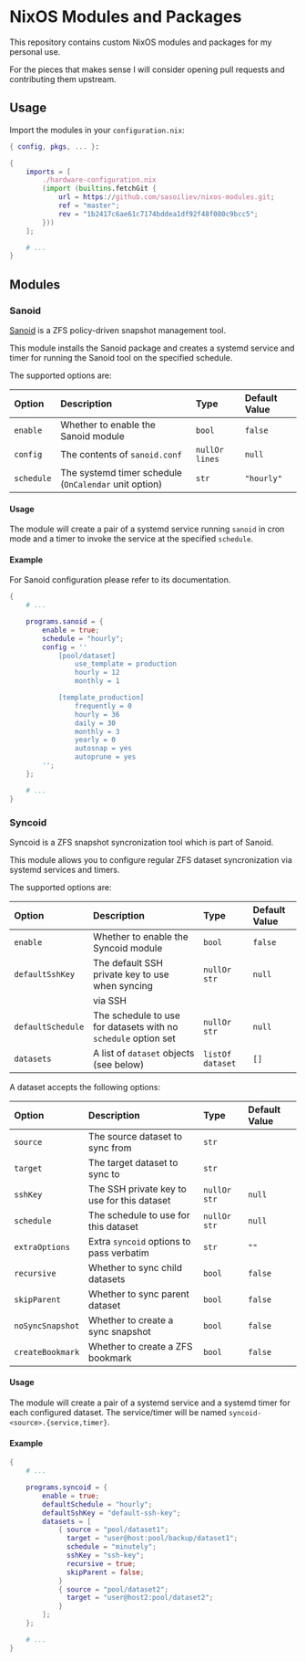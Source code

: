 NixOS Modules and Packages
==========================

This repository contains custom NixOS modules and packages
for my personal use.

For the pieces that makes sense I will consider opening
pull requests and contributing them upstream.

Usage
-----

Import the modules in your `configuration.nix`:

```nix
{ config, pkgs, ... }:

{
    imports = [
        ./hardware-configuration.nix
        (import (builtins.fetchGit {
            url = https://github.com/sasoiliev/nixos-modules.git;
            ref = "master";
            rev = "1b2417c6ae61c7174bddea1df92f48f080c9bcc5";
        }))
    ];

    # ...
}
```

Modules
-------

### Sanoid

[Sanoid][1] is a ZFS policy-driven snapshot management tool.

This module installs the Sanoid package and creates a systemd service and
timer for running the Sanoid tool on the specified schedule.

The supported options are:

| Option     | Description                                           | Type           | Default Value |
| :--------- | :---------------------------------------------------- | :------------- | :------------ |
| `enable`   | Whether to enable the Sanoid module                   | `bool`         | `false`       |
| `config`   | The contents of `sanoid.conf`                         | `nullOr lines` | `null`        |
| `schedule` | The systemd timer schedule (`OnCalendar` unit option) | `str`          | `"hourly"`    |

#### Usage

The module will create a pair of a systemd service running `sanoid` in cron mode and 
a timer to invoke the service at the specified `schedule`.

#### Example

For Sanoid configuration please refer to its documentation.

```nix
{
    # ...

    programs.sanoid = {
        enable = true;
        schedule = "hourly";
        config = ''
            [pool/dataset]
                use_template = production
                hourly = 12
                monthly = 1

            [template_production]
                frequently = 0
                hourly = 36
                daily = 30
                monthly = 3
                yearly = 0
                autosnap = yes
                autoprune = yes                
        '';
    };

    # ...
}
```

### Syncoid

Syncoid is a ZFS snapshot syncronization tool which is part of Sanoid.

This module allows you to configure regular ZFS dataset syncronization
via systemd services and timers.

The supported options are:

| Option            | Description                                     | Type             | Default Value |
| :---------------- | :---------------------------------------------- | :--------------- | :------------ |
| `enable`          | Whether to enable the Syncoid module            | `bool`           | `false`       |
| `defaultSshKey`   | The default SSH private key to use when syncing | `nullOr str`     | `null`        |
|                   | via SSH                                         |                  |               |
| `defaultSchedule` | The schedule to use for datasets with no `schedule` option set | `nullOr str`     | `null`        |
| `datasets`        | A list of `dataset` objects (see below)         | `listOf dataset` | `[]`          |

A dataset accepts the following options:

| Option           | Description                                 | Type         | Default Value |
| :--------------- | :------------------------------------------ | :----------- | :------------ |
| `source`         | The source dataset to sync from             | `str`        |               |
| `target`         | The target dataset to sync to               | `str`        |               |
| `sshKey`         | The SSH private key to use for this dataset | `nullOr str` | `null`        |
| `schedule`       | The schedule to use for this dataset        | `nullOr str` | `null`        |
| `extraOptions`   | Extra `syncoid` options to pass verbatim    | `str`        | `""`          |
| `recursive`      | Whether to sync child datasets              | `bool`       | `false`       |
| `skipParent`     | Whether to sync parent dataset              | `bool`       | `false`       |
| `noSyncSnapshot` | Whether to create a sync snapshot           | `bool`       | `false`       |
| `createBookmark` | Whether to create a ZFS bookmark            | `bool`       | `false`       |

#### Usage

The module will create a pair of a systemd service and a systemd timer for each
configured dataset. The service/timer will be named `syncoid-<source>.{service,timer}`.

#### Example

```nix
{
    # ...

    programs.syncoid = {
        enable = true;
        defaultSchedule = "hourly";
        defaultSshKey = "default-ssh-key";
        datasets = [
            { source = "pool/dataset1";
              target = "user@host:pool/backup/dataset1";
              schedule = "minutely";
              sshKey = "ssh-key";
              recursive = true;
              skipParent = false;
            }
            { source = "pool/dataset2";
              target = "user@host2:pool/dataset2";
            }
        ];
    };

    # ...
}
```

[1]: https://github.com/jimsalterjrs/sanoid/
